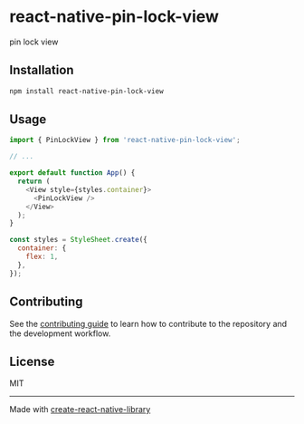 # react-native-pin-lock-view

pin lock view

## Installation

```sh
npm install react-native-pin-lock-view
```

## Usage

```js
import { PinLockView } from 'react-native-pin-lock-view';

// ...

export default function App() {
  return (
    <View style={styles.container}>
      <PinLockView />
    </View>
  );
}

const styles = StyleSheet.create({
  container: {
    flex: 1,
  },
});
```

## Contributing

See the [contributing guide](CONTRIBUTING.md) to learn how to contribute to the repository and the development workflow.

## License

MIT

---

Made with [create-react-native-library](https://github.com/callstack/react-native-builder-bob)
